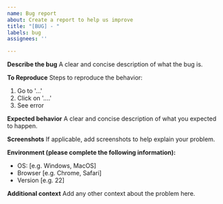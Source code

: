 ```yaml
---
name: Bug report
about: Create a report to help us improve
title: "[BUG] - "
labels: bug
assignees: ''

---
```


**Describe the bug**
A clear and concise description of what the bug is.

**To Reproduce**
Steps to reproduce the behavior:
1. Go to '...'
2. Click on '....'
3. See error

**Expected behavior**
A clear and concise description of what you expected to happen.

**Screenshots**
If applicable, add screenshots to help explain your problem.

**Environment (please complete the following information):**
 - OS: [e.g. Windows, MacOS]
 - Browser [e.g. Chrome, Safari]
 - Version [e.g. 22]

**Additional context**
Add any other context about the problem here.
